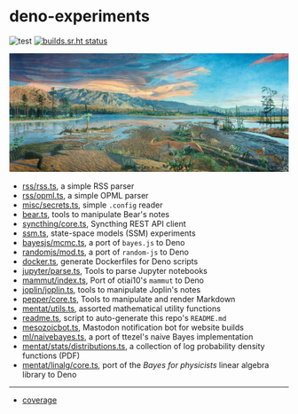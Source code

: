 # deno-experiments

![test](https://github.com/ruivieira/deno-experiments/workflows/test/badge.svg) [![builds.sr.ht status](https://builds.sr.ht/~ruivieira/deno-experiments/.build.yml.svg)](https://builds.sr.ht/~ruivieira/deno-experiments/.build.yml?)

![Brontosaurus!](docs/mesozoic.jpg)

- [rss/rss.ts](rss/rss.ts), a simple RSS parser
- [rss/opml.ts](rss/opml.ts), a simple OPML parser
- [misc/secrets.ts](misc/secrets.ts), simple `.config` reader
- [bear.ts](bear.ts), tools to manipulate Bear's notes
- [syncthing/core.ts](syncthing/core.ts), Syncthing REST API client
- [ssm.ts](ssm.ts), state-space models (SSM) experiments
- [bayesjs/mcmc.ts](bayesjs/mcmc.ts), a port of `bayes.js` to Deno
- [randomjs/mod.ts](randomjs/mod.ts), a port of `random-js` to Deno
- [docker.ts](docker.ts), generate Dockerfiles for Deno scripts
- [jupyter/parse.ts](jupyter/parse.ts), Tools to parse Jupyter notebooks
- [mammut/index.ts](mammut/index.ts), Port of otiai10's `mammut` to Deno
- [joplin/joplin.ts](joplin/joplin.ts), tools to manipulate Joplin's notes
- [pepper/core.ts](pepper/core.ts), Tools to manipulate and render Markdown
- [mentat/utils.ts](mentat/utils.ts), assorted mathematical utility functions
- [readme.ts](readme.ts), script to auto-generate this repo's `README.md`
- [mesozoicbot.ts](mesozoicbot.ts), Mastodon notification bot for website builds
- [ml/naivebayes.ts](ml/naivebayes.ts), a port of ttezel's naive Bayes implementation
- [mentat/stats/distributions.ts](mentat/stats/distributions.ts), a collection of log probability density functions (PDF)
- [mentat/linalg/core.ts](mentat/linalg/core.ts), port of the _Bayes for physicists_ linear algebra library to Deno

<hr>

* [coverage](https://ruivieira.srht.site/deno-experiments/coverage/index.html)